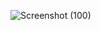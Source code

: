 ![Screenshot (100)](https://github.com/Sirahxyz/php-percabangan/assets/145305194/bcfa08ff-3044-4b8a-a1d4-41ee314206f1)
